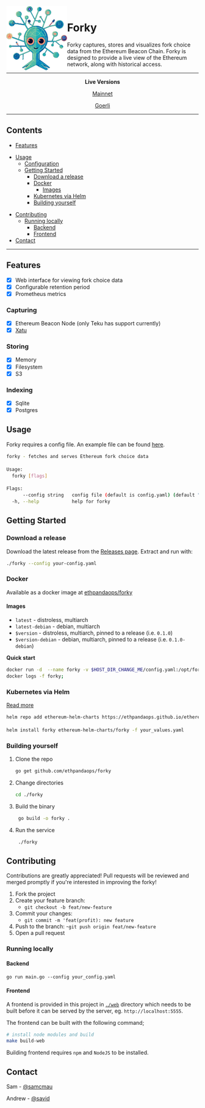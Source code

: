 <img align="left" height="168px" src="/web/src/assets/forky_logo.png">
  <h1> Forky </h1>
</img>

Forky captures, stores and visualizes fork choice data from the Ethereum Beacon Chain. Forky is designed to provide a live view of the Ethereum network, along with historical access.

----------

<p align="center">
  <b> Live Versions </b>
</p>
<p align="center">
  <a href="https://forky.mainnet.ethpandaops.io" target="_blank">Mainnet</a>
</p>
<p align="center">
  <a href="https://forky.goerli.ethpandaops.io" target="_blank">Goerli</a>
</p>

----------
## Contents

* [Features](#features)
- [Usage](#usage) 
  * [Configuration](#configuration)
  * [Getting Started](#getting-started)
    + [Download a release](#download-a-release)
    + [Docker](#docker)
      - [Images](#images)
    + [Kubernetes via Helm](#kubernetes-via-helm)
    + [Building yourself](#building-yourself)
* [Contributing](#contributing)
  + [Running locally](#running-locally)
    - [Backend](#backend)
    - [Frontend](#frontend)
* [Contact](#contact)

----------


## Features

* [x] Web interface for viewing fork choice data
* [x] Configurable retention period
* [x] Prometheus metrics

### Capturing

* [x] Ethereum Beacon Node (only Teku has support currently)
* [x] [Xatu](https://github.com/ethpandaops/xatu)

### Storing

* [x] Memory
* [x] Filesystem
* [x] S3

### Indexing

* [x] Sqlite
* [x] Postgres

## Usage

Forky requires a config file. An example file can be found [here](https://github.com/ethpandaops/forky/blob/master/example_config.yaml).

```bash
forky - fetches and serves Ethereum fork choice data

Usage:
  forky [flags]

Flags:
      --config string   config file (default is config.yaml) (default "config.yaml")
  -h, --help            help for forky
```

## Getting Started

### Download a release

Download the latest release from the [Releases page](https://github.com/ethpandaops/forky/releases). Extract and run with:

```bash
./forky --config your-config.yaml
```

### Docker

Available as a docker image at [ethpandaops/forky](https://hub.docker.com/r/ethpandaops/forky/tags)
#### Images

- `latest` - distroless, multiarch
- `latest-debian` - debian, multiarch
- `$version` - distroless, multiarch, pinned to a release (i.e. `0.1.0`)
- `$version-debian` - debian, multiarch, pinned to a release (i.e. `0.1.0-debian`)

**Quick start**

```bash
docker run -d  --name forky -v $HOST_DIR_CHANGE_ME/config.yaml:/opt/forky/config.yaml -p 9090:9090 -p 5555:5555 -it ethpandaops/forky:latest --config /opt/forky/config.yaml;
docker logs -f forky;
```

### Kubernetes via Helm

[Read more](https://github.com/skylenet/ethereum-helm-charts/tree/master/charts/forky)

```bash
helm repo add ethereum-helm-charts https://ethpandaops.github.io/ethereum-helm-charts

helm install forky ethereum-helm-charts/forky -f your_values.yaml
```

### Building yourself

1. Clone the repo
   ```sh
   go get github.com/ethpandaops/forky
   ```
2. Change directories
   ```sh
   cd ./forky
   ```
3. Build the binary
   ```sh  
    go build -o forky .
   ```
4. Run the service
   ```sh  
    ./forky
   ```

## Contributing

Contributions are greatly appreciated! Pull requests will be reviewed and merged promptly if you're interested in improving the forky!

1. Fork the project
2. Create your feature branch:
    - `git checkout -b feat/new-feature`
3. Commit your changes:
    - `git commit -m 'feat(profit): new feature`
4. Push to the branch:
    -`git push origin feat/new-feature`
5. Open a pull request

### Running locally
#### Backend
```
go run main.go --config your_config.yaml
```

#### Frontend

A frontend is provided in this project in [`./web`](https://github.com/ethpandaops/forky/blob/master/example_config.yaml) directory which needs to be built before it can be served by the server, eg. `http://localhost:5555`.

The frontend can be built with the following command;
```bash
# install node modules and build
make build-web
```

Building frontend requires `npm` and `NodeJS` to be installed.


## Contact

Sam - [@samcmau](https://twitter.com/samcmau)

Andrew - [@savid](https://twitter.com/Savid)

